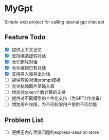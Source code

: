 # MyGpt
Simple web project for calling openai gpt chat api

## Feature Todo
- [x] 提供上下文记忆
- [x] 支持编造虚假对话
- [x] 允许删除对话
- [x] 允许编辑已有对话
- [x] 支持导入和导出对话
- [ ] 提供预设对话prompt模板
- [ ] 允许粘贴图片至输入框
- [ ] 增加对token个数计算的支持
- [ ] 提供对不同模型的个性化支持（为GPT4作准备）
- [ ] 增加用户权限，为不同权限用户提供不同功能
## Problem List
- [ ] 更换无内存泄漏问题的express-session store
